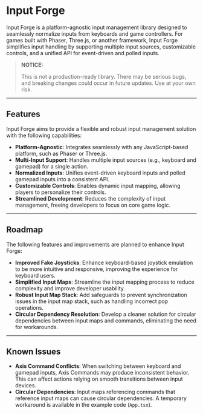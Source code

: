 # Input Forge

Input Forge is a platform-agnostic input management library designed to seamlessly normalize inputs from keyboards and game controllers. For games built with Phaser, Three.js, or another framework, Input Forge simplifies input handling by supporting multiple input sources, customizable controls, and a unified API for event-driven and polled inputs.

> **NOTICE:**
>
> This is not a production-ready library. There may be serious bugs, and breaking changes could occur in future updates.
> Use at your own risk.

---

## Features

Input Forge aims to provide a flexible and robust input management solution with the following capabilities:

- **Platform-Agnostic**: Integrates seamlessly with any JavaScript-based platform, such as Phaser or Three.js.
- **Multi-Input Support**: Handles multiple input sources (e.g., keyboard and gamepad) for a single action.
- **Normalized Inputs**: Unifies event-driven keyboard inputs and polled gamepad inputs into a consistent API.
- **Customizable Controls**: Enables dynamic input mapping, allowing players to personalize their controls.
- **Streamlined Development**: Reduces the complexity of input management, freeing developers to focus on core game logic.

---

## Roadmap

The following features and improvements are planned to enhance Input Forge:

- **Improved Fake Joysticks**: Enhance keyboard-based joystick emulation to be more intuitive and responsive, improving the experience for keyboard users.
- **Simplified Input Maps**: Streamline the input mapping process to reduce complexity and improve developer usability.
- **Robust Input Map Stack**: Add safeguards to prevent synchronization issues in the input map stack, such as handling incorrect pop operations.
- **Circular Dependency Resolution**: Develop a cleaner solution for circular dependencies between input maps and commands, eliminating the need for workarounds.

---

## Known Issues

- **Axis Command Conflicts**: When switching between keyboard and gamepad inputs, Axis Commands may produce inconsistent behavior. This can affect actions relying on smooth transitions between input devices.
- **Circular Dependencies**: Input maps referencing commands that reference input maps can cause circular dependencies. A temporary workaround is available in the example code (`App.tsx`).
